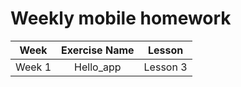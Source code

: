 # Weekly mobile homework 
|Week|Exercise Name| Lesson |
|:----:|:----:|:----:|
|Week 1|Hello_app|Lesson 3|
